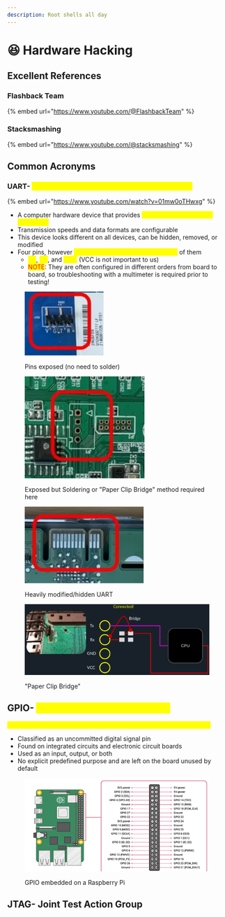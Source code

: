 ```yaml
---
description: Root shells all day
---
```


# 😆 Hardware Hacking

## Excellent References

### Flashback Team

{% embed url="https://www.youtube.com/@FlashbackTeam" %}

### Stacksmashing

{% embed url="https://www.youtube.com/@stacksmashing" %}

## Common Acronyms

### UART- <mark style="color:yellow;">Universal Asynchronous Receiver/Transmitter</mark>

{% embed url="https://www.youtube.com/watch?v=01mw0oTHwxg" %}

* A computer hardware device that provides <mark style="color:yellow;">serial communication for debugging</mark>
* Transmission speeds and data formats are configurable
* This device looks different on all devices, can be hidden, removed, or modified&#x20;
* Four pins, however <mark style="color:yellow;">we ONLY need to worry about three</mark> of them
  * <mark style="color:yellow;">RX</mark>, <mark style="color:yellow;">TX</mark>, and <mark style="color:yellow;">GND</mark> (VCC is not important to us)
  * <mark style="color:red;">NOTE</mark>: They are often configured in different orders from board to board, so troubleshooting with a multimeter is required prior to testing!

<figure><img src=".gitbook/assets/image (20).png" alt=""><figcaption><p>Pins exposed (no need to solder) </p></figcaption></figure>

<figure><img src=".gitbook/assets/image (12).png" alt=""><figcaption><p>Exposed but Soldering or "Paper Clip Bridge" method required here</p></figcaption></figure>

<figure><img src=".gitbook/assets/image (17).png" alt=""><figcaption><p>Heavily modified/hidden UART</p></figcaption></figure>

<figure><img src=".gitbook/assets/image (8).png" alt=""><figcaption><p>"Paper Clip Bridge"</p></figcaption></figure>

## GPIO- <mark style="color:yellow;">General Purpose Input/Output</mark>

<mark style="color:yellow;">A standard interface used to connect microcontrollers to other devices</mark>

* Classified as an uncommitted digital signal pin
* Found on integrated circuits and electronic circuit boards
* Used as an input, output, or both
* No explicit predefined purpose and are left on the board unused by default

<figure><img src=".gitbook/assets/image (8) (1).png" alt=""><figcaption><p>GPIO embedded on a Raspberry Pi</p></figcaption></figure>

## JTAG- Joint Test Action Group

